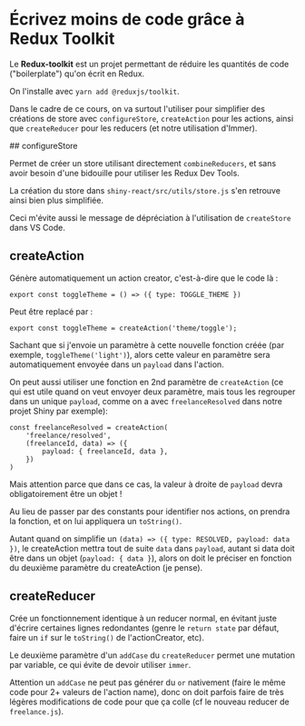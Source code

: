 # Écrivez moins de code grâce à Redux Toolkit

Le **Redux-toolkit** est un projet permettant de réduire les quantités de code ("boilerplate") qu'on écrit en Redux.

On l'installe avec `yarn add @reduxjs/toolkit`.

Dans le cadre de ce cours, on va surtout l'utiliser pour simplifier des créations de store avec `configureStore`, `createAction` pour les actions, ainsi que `createReducer` pour les reducers (et notre utilisation d'Immer).

## configureStore

Permet de créer un store utilisant directement `combineReducers`, et sans avoir besoin d'une bidouille pour utiliser les Redux Dev Tools.

La création du store dans `shiny-react/src/utils/store.js` s'en retrouve ainsi bien plus simplifiée.

Ceci m'évite aussi le message de dépréciation à l'utilisation de `createStore` dans VS Code.

## createAction

Génère automatiquement un action creator, c'est-à-dire que le code là :

```JS
export const toggleTheme = () => ({ type: TOGGLE_THEME })
```

Peut être replacé par :

```JS
export const toggleTheme = createAction('theme/toggle');
```

Sachant que si j'envoie un paramètre à cette nouvelle fonction créée (par exemple, `toggleTheme('light')`), alors cette valeur en paramètre sera automatiquement envoyée dans un `payload` dans l'action.

On peut aussi utiliser une fonction en 2nd paramètre de `createAction` (ce qui est utile quand on veut envoyer deux paramètre, mais tous les regrouper dans un unique `payload`, comme on a avec `freelanceResolved` dans notre projet Shiny par exemple):

```JS
const freelanceResolved = createAction(
    'freelance/resolved',
    (freelanceId, data) => ({
        payload: { freelanceId, data },
    })
)
```

Mais attention parce que dans ce cas, la valeur à droite de `payload` devra obligatoirement être un objet !

Au lieu de passer par des constants pour identifier nos actions, on prendra la fonction, et on lui appliquera un `toString()`.

Autant quand on simplifie un `(data) => ({ type: RESOLVED, payload: data })`, le createAction mettra tout de suite `data` dans `payload`, autant si data doit être dans un objet (`payload: { data }`), alors on doit le préciser en fonction du deuxième paramètre du createAction (je pense).

## createReducer

Crée un fonctionnement identique à un reducer normal, en évitant juste d'écrire certaines lignes redondantes (genre le `return state` par défaut, faire un `if` sur le `toString()` de l'actionCreator, etc).

Le deuxième paramètre d'un `addCase` du `createReducer` permet une mutation par variable, ce qui évite de devoir utiliser `immer`.

Attention un `addCase` ne peut pas générer du `or` nativement (faire le même code pour 2+ valeurs de l'action name), donc on doit parfois faire de très légères modifications de code pour que ça colle (cf le nouveau reducer de `freelance.js`).
